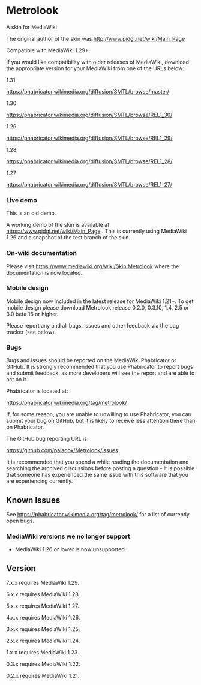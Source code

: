 Metrolook
=========

A skin for MediaWiki

The original author of the skin was http://www.pidgi.net/wiki/Main_Page


Compatible with MediaWiki 1.29+.

If you would like compatibility with older releases of MediaWiki, download the
appropriate version for your MediaWiki from one of the URLs below:

1.31

https://phabricator.wikimedia.org/diffusion/SMTL/browse/master/

1.30

https://phabricator.wikimedia.org/diffusion/SMTL/browse/REL1_30/

1.29

https://phabricator.wikimedia.org/diffusion/SMTL/browse/REL1_29/

1.28

https://phabricator.wikimedia.org/diffusion/SMTL/browse/REL1_28/

1.27

https://phabricator.wikimedia.org/diffusion/SMTL/browse/REL1_27/

### Live demo

This is an old demo.

A working demo of the skin is available at https://www.pidgi.net/wiki/Main_Page .
This is currently using MediaWiki 1.26 and a snapshot of the test branch of the skin.

### On-wiki documentation

Please visit https://www.mediawiki.org/wiki/Skin:Metrolook where the documentation is now located.

### Mobile design

Mobile design now included in the latest release for MediaWiki 1.21+.
To get mobile design please download Metrolook release 0.2.0, 0.3.10, 1.4, 2.5 or 3.0 beta 16 or higher.

Please report any and all bugs, issues and other feedback via the bug tracker (see below).

### Bugs
Bugs and issues should be reported on the MediaWiki Phabricator or GitHub.
It is strongly recommended that you use Phabricator to report bugs and submit
feedback, as more developers will see the report and are able to act on it.

Phabricator is located at:

https://phabricator.wikimedia.org/tag/metrolook/

If, for some reason, you are unable to unwilling to use Phabricator, you can
submit your bug on GitHub, but it is likely to receive less attention there
than on Phabricator.

The GitHub bug reporting URL is:

https://github.com/paladox/Metrolook/issues

It is recommended that you spend a while reading the documentation and
searching the archived discussions before posting a question - it is
possible that someone has experienced the same issue with this software
that you are experiencing currently.

## Known Issues

See https://phabricator.wikimedia.org/tag/metrolook/ for a list of currently open bugs.

### MediaWiki versions we no longer support

* MediaWiki 1.26 or lower is now unsupported.

## Version

7.x.x requires MediaWiki 1.29.

6.x.x requires MediaWiki 1.28.

5.x.x requires MediaWiki 1.27.

4.x.x requires MediaWiki 1.26.

3.x.x requires MediaWiki 1.25.

2.x.x requires MediaWiki 1.24.

1.x.x requires MediaWiki 1.23.

0.3.x requires MediaWiki 1.22.

0.2.x requires MediaWiki 1.21.
